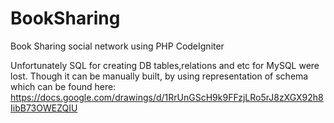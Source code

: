 # BookSharing
Book Sharing social network using PHP CodeIgniter

Unfortunately SQL for creating DB tables,relations and etc for MySQL were lost.
Though it can be manually built, by using representation of schema which can be found here:
https://docs.google.com/drawings/d/1RrUnGScH9k9FFzjLRo5rJ8zXGX92h8IibB73OWEZQIU
